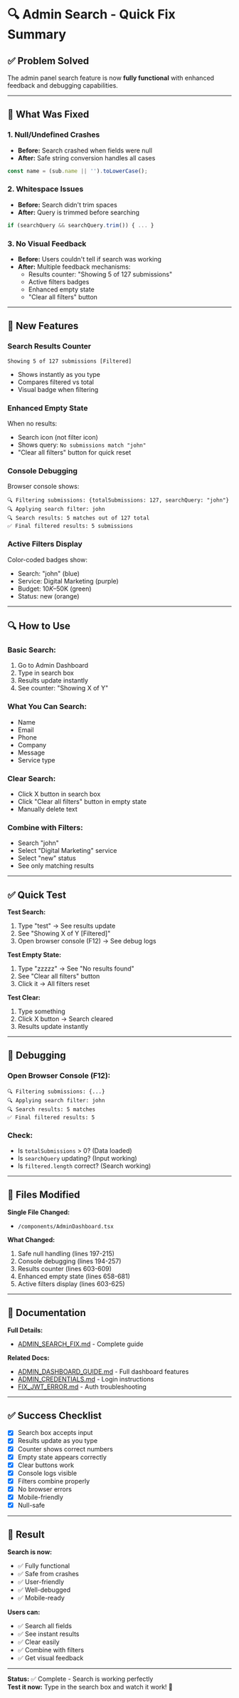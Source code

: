 # 🔍 Admin Search - Quick Fix Summary

## ✅ Problem Solved

The admin panel search feature is now **fully functional** with enhanced feedback and debugging capabilities.

---

## 🎯 What Was Fixed

### **1. Null/Undefined Crashes**
- **Before:** Search crashed when fields were null
- **After:** Safe string conversion handles all cases
```typescript
const name = (sub.name || '').toLowerCase();
```

### **2. Whitespace Issues**
- **Before:** Search didn't trim spaces
- **After:** Query is trimmed before searching
```typescript
if (searchQuery && searchQuery.trim()) { ... }
```

### **3. No Visual Feedback**
- **Before:** Users couldn't tell if search was working
- **After:** Multiple feedback mechanisms:
  - Results counter: "Showing 5 of 127 submissions"
  - Active filters badges
  - Enhanced empty state
  - "Clear all filters" button

---

## 🚀 New Features

### **Search Results Counter**
```
Showing 5 of 127 submissions [Filtered]
```
- Shows instantly as you type
- Compares filtered vs total
- Visual badge when filtering

### **Enhanced Empty State**
When no results:
- Search icon (not filter icon)
- Shows query: `No submissions match "john"`
- "Clear all filters" button for quick reset

### **Console Debugging**
Browser console shows:
```
🔍 Filtering submissions: {totalSubmissions: 127, searchQuery: "john"}
🔍 Applying search filter: john
🔍 Search results: 5 matches out of 127 total
✅ Final filtered results: 5 submissions
```

### **Active Filters Display**
Color-coded badges show:
- Search: "john" (blue)
- Service: Digital Marketing (purple)
- Budget: $10K–$50K (green)
- Status: new (orange)

---

## 🔍 How to Use

### **Basic Search:**
1. Go to Admin Dashboard
2. Type in search box
3. Results update instantly
4. See counter: "Showing X of Y"

### **What You Can Search:**
- Name
- Email
- Phone
- Company
- Message
- Service type

### **Clear Search:**
- Click X button in search box
- Click "Clear all filters" button in empty state
- Manually delete text

### **Combine with Filters:**
- Search "john"
- Select "Digital Marketing" service
- Select "new" status
- See only matching results

---

## ✅ Quick Test

**Test Search:**
1. Type "test" → See results update
2. See "Showing X of Y [Filtered]"
3. Open browser console (F12) → See debug logs

**Test Empty State:**
1. Type "zzzzz" → See "No results found"
2. See "Clear all filters" button
3. Click it → All filters reset

**Test Clear:**
1. Type something
2. Click X button → Search cleared
3. Results update instantly

---

## 🐞 Debugging

### **Open Browser Console (F12):**
```
🔍 Filtering submissions: {...}
🔍 Applying search filter: john
🔍 Search results: 5 matches
✅ Final filtered results: 5
```

### **Check:**
- Is `totalSubmissions` > 0? (Data loaded)
- Is `searchQuery` updating? (Input working)
- Is `filtered.length` correct? (Search working)

---

## 📁 Files Modified

**Single File Changed:**
- `/components/AdminDashboard.tsx`

**What Changed:**
1. Safe null handling (lines 197-215)
2. Console debugging (lines 194-257)
3. Results counter (lines 603-609)
4. Enhanced empty state (lines 658-681)
5. Active filters display (lines 603-625)

---

## 📖 Documentation

**Full Details:**
- [ADMIN_SEARCH_FIX.md](./ADMIN_SEARCH_FIX.md) - Complete guide

**Related Docs:**
- [ADMIN_DASHBOARD_GUIDE.md](./ADMIN_DASHBOARD_GUIDE.md) - Full dashboard features
- [ADMIN_CREDENTIALS.md](./ADMIN_CREDENTIALS.md) - Login instructions
- [FIX_JWT_ERROR.md](./FIX_JWT_ERROR.md) - Auth troubleshooting

---

## ✅ Success Checklist

- [x] Search box accepts input
- [x] Results update as you type
- [x] Counter shows correct numbers
- [x] Empty state appears correctly
- [x] Clear buttons work
- [x] Console logs visible
- [x] Filters combine properly
- [x] No browser errors
- [x] Mobile-friendly
- [x] Null-safe

---

## 🎉 Result

**Search is now:**
- ✅ Fully functional
- ✅ Safe from crashes
- ✅ User-friendly
- ✅ Well-debugged
- ✅ Mobile-ready

**Users can:**
- ✅ Search all fields
- ✅ See instant results
- ✅ Clear easily
- ✅ Combine with filters
- ✅ Get visual feedback

---

**Status:** ✅ Complete - Search is working perfectly  
**Test it now:** Type in the search box and watch it work! 🚀
